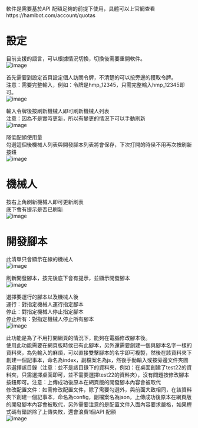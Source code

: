 軟件是需要基於API 配額足夠的前提下使用，具體可以上官網查看https://hamibot.com/account/quotas

# 設定

目前支援的語言，可以根據情況切換，切換後需要重開軟件。</br>
![image](https://user-images.githubusercontent.com/87819805/170234071-8f86ed57-9975-4137-928f-470a3165c6ce.png)

首先需要到設定首頁設定個人訪問令牌，不清楚的可以按旁邊的獲取令牌。</br>
注意：需要完整輸入，例如：令牌是hmp_12345，只需完整輸入hmp_12345即可。</br>
![image](https://user-images.githubusercontent.com/87819805/170234488-34d469fe-caa7-481e-a4e2-2a195bdb219a.png)

輸入令牌後按刷新機械人即可刷新機械人列表</br>
注意：因為不是實時更新，所以有變更的情況下可以手動刷新</br>
![image](https://user-images.githubusercontent.com/87819805/170234747-9fe329f2-af67-4f42-90cd-b46ba55b1d28.png)

降低配額使用量</br>
勾選這個後機械人列表與開發腳本列表將會保存，下次打開的時侯不用再次按刷新按鈕</br>
![image](https://user-images.githubusercontent.com/87819805/170234806-1921d33c-522c-46e5-b231-89ca43edc93c.png)


# 機械人

按右上角刷新機械人即可更新刷表</br>
底下會有提示是否已刷新</br>
![image](https://user-images.githubusercontent.com/87819805/170235140-5bb02973-34d7-4caf-9d7f-fd96b128fe9a.png)


# 開發腳本

此清單只會顯示在線的機械人</br>
![image](https://user-images.githubusercontent.com/87819805/170235448-36586e47-d513-42c6-8a33-9d7a08060419.png)


刷新開發腳本，按完後底下會有提示，並顯示開發腳本</br>
![image](https://user-images.githubusercontent.com/87819805/170235743-ca3c3252-3afb-4244-83b9-ea6bd599a7c0.png)


選擇要運行的腳本以及機械人後</br>
運行：對指定機械人運行指定腳本</br>
停止：對指定機械人停止指定腳本</br>
停止所有：對指定機械人停止所有腳本</br>
![image](https://user-images.githubusercontent.com/87819805/170225495-dc9cffec-6c50-46a1-acee-110ef25920c1.png)

此功能是為了不用打開網頁的情況下，能夠在電腦修改腳本後。</br>
使用此功能需要在網頁版時侯已有此腳本，另外還需要創建一個與腳本名字一樣的資料夾，為免輸入的麻煩，可以直接雙擊腳本的名字即可複製，然後在該資料夾下創建一個記事本，命名為index，副檔案名為js，然後手動輸入或按旁邊文件夾圖示選擇該目錄（注意：並不是該目錄下的資料夾，例如：在桌面創建了test22的資料夾，只需選擇桌面即可，並不需要選擇test22的資料夾），沒有問題按修改腳本按鈕即可。注意：上傳成功後原本在網頁版的開發腳本內容會被取代</br>
修改配置文件：如需修改配置文件，除了需要勾選外，與前面大致相同，在該資料夾下創建一個記事本，命名為config，副檔案名為json，上傳成功後原本在網頁版的開發腳本內容會被取代，另外需要注意的是配置文件入面內容要求嚴格，如果程式碼有錯誤除了上傳失敗，還會浪費1個API 配額</br>
![image](https://user-images.githubusercontent.com/87819805/170230513-fd109346-d3a6-406b-801b-0f7953b2b774.png)
